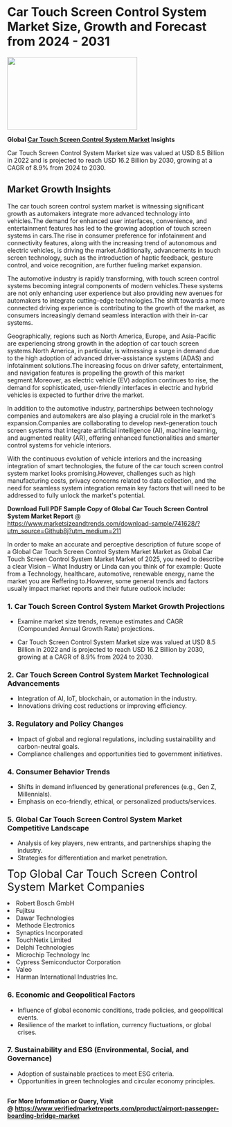 <H1>Car Touch Screen Control System Market Size, Growth and Forecast from 2024 - 2031</H1><img class="aligncenter size-medium wp-image-584254" src="https://thirdeyenews.in/wp-content/uploads/2024/09/Global-Market-Research-300x168.jpeg" alt="" width="300" height="168" /><p><strong>Global&nbsp;<a href="https://www.marketsizeandtrends.com/download-sample/741628/?utm_source=Github8j?utm_medium=211">Car Touch Screen Control System Market</a> Insights</strong></p><p>Car Touch Screen Control System Market size was valued at USD 8.5 Billion in 2022 and is projected to reach USD 16.2 Billion by 2030, growing at a CAGR of 8.9% from 2024 to 2030.</p><p><h2>Market Growth Insights</h2> <p>The car touch screen control system market is witnessing significant growth as automakers integrate more advanced technology into vehicles.The demand for enhanced user interfaces, convenience, and entertainment features has led to the growing adoption of touch screen systems in cars.The rise in consumer preference for infotainment and connectivity features, along with the increasing trend of autonomous and electric vehicles, is driving the market.Additionally, advancements in touch screen technology, such as the introduction of haptic feedback, gesture control, and voice recognition, are further fueling market expansion.</p> <p>The automotive industry is rapidly transforming, with touch screen control systems becoming integral components of modern vehicles.These systems are not only enhancing user experience but also providing new avenues for automakers to integrate cutting-edge technologies.The shift towards a more connected driving experience is contributing to the growth of the market, as consumers increasingly demand seamless interaction with their in-car systems.</p> <p>Geographically, regions such as North America, Europe, and Asia-Pacific are experiencing strong growth in the adoption of car touch screen systems.North America, in particular, is witnessing a surge in demand due to the high adoption of advanced driver-assistance systems (ADAS) and infotainment solutions.The increasing focus on driver safety, entertainment, and navigation features is propelling the growth of this market segment.Moreover, as electric vehicle (EV) adoption continues to rise, the demand for sophisticated, user-friendly interfaces in electric and hybrid vehicles is expected to further drive the market.</p> <p>In addition to the automotive industry, partnerships between technology companies and automakers are also playing a crucial role in the market's expansion.Companies are collaborating to develop next-generation touch screen systems that integrate artificial intelligence (AI), machine learning, and augmented reality (AR), offering enhanced functionalities and smarter control systems for vehicle interiors.</p> <p>With the continuous evolution of vehicle interiors and the increasing integration of smart technologies, the future of the car touch screen control system market looks promising.However, challenges such as high manufacturing costs, privacy concerns related to data collection, and the need for seamless system integration remain key factors that will need to be addressed to fully unlock the market's potential.</p> <p><span class=""><strong>Download Full PDF Sample Copy of Global Car Touch Screen Control System Market Report</strong> @ <a href="https://www.marketsizeandtrends.com/download-sample/741628/?utm_source=Github8j?utm_medium=211" target="_blank">https://www.marketsizeandtrends.com/download-sample/741628/?utm_source=Github8j?utm_medium=211</a></span></p><p>In order to make an accurate and perceptive description of future scope of a Global&nbsp;Car Touch Screen Control System Market Market as Global&nbsp;Car Touch Screen Control System Market Market of 2025, you need to describe a clear Vision &ndash; What Industry or Linda can you think of for example: Quote from a Technology, healthcare, automotive, renewable energy, name the market you are Reffering to.However, some general trends and factors usually impact market reports and their future outlook include:</p><h3>1.&nbsp;<strong>Car Touch Screen Control System Market Growth Projections</strong></h3><ul><li>Examine market size trends, revenue estimates and CAGR (Compounded Annual Growth Rate) projections.</li><li><p>Car Touch Screen Control System Market size was valued at USD 8.5 Billion in 2022 and is projected to reach USD 16.2 Billion by 2030, growing at a CAGR of 8.9% from 2024 to 2030.</p></li></ul><h3>2.&nbsp;<strong>Car Touch Screen Control System Market Technological Advancements</strong></h3><ul><li>Integration of AI, IoT, blockchain, or automation in the industry.</li><li>Innovations driving cost reductions or improving efficiency.</li></ul><h3>3.&nbsp;<strong>Regulatory and Policy Changes</strong></h3><ul><li>Impact of global and regional regulations, including sustainability and carbon-neutral goals.</li><li>Compliance challenges and opportunities tied to government initiatives.</li></ul><h3>4.&nbsp;<strong>Consumer Behavior Trends</strong></h3><ul><li>Shifts in demand influenced by generational preferences (e.g., Gen Z, Millennials).</li><li>Emphasis on eco-friendly, ethical, or personalized products/services.</li></ul><h3>5.&nbsp;<strong>Global Car Touch Screen Control System Market Competitive Landscape</strong></h3><ul><li>Analysis of key players, new entrants, and partnerships shaping the industry.</li><li>Strategies for differentiation and market penetration.</li></ul><p data-pm-slice="1 1 []"><span style="color: inherit; font-family: inherit; font-size: 25px;">Top Global Car Touch Screen Control System Market Companies</span></p><div class="" data-test-id=""><p><li>Robert Bosch GmbH</li><li> Fujitsu</li><li> Dawar Technologies</li><li> Methode Electronics</li><li> Synaptics Incorporated</li><li> TouchNetix Limited</li><li> Delphi Technologies</li><li> Microchip Technology Inc</li><li> Cypress Semiconductor Corporation</li><li> Valeo</li><li> Harman International Industries Inc.</li></p></div><h3>6.&nbsp;<strong>Economic and Geopolitical Factors</strong></h3><ul><li>Influence of global economic conditions, trade policies, and geopolitical events.</li><li>Resilience of the market to inflation, currency fluctuations, or global crises.</li></ul><h3>7.&nbsp;<strong>Sustainability and ESG (Environmental, Social, and Governance)</strong></h3><ul><li>Adoption of sustainable practices to meet ESG criteria.</li><li>Opportunities in green technologies and circular economy principles.</li></ul><h2><strong style="font-size: 14px;">For More Information or Query, Visit @&nbsp;</strong><a style="background-color: #ffffff; font-size: 14px;" href="https://www.marketsizeandtrends.com/report/car-touch-screen-control-system-market/" target="_blank">https://www.verifiedmarketreports.com/product/airport-passenger-boarding-bridge-market</a></h2>